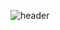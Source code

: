 ![header](https://capsule-render.vercel.app/api?type=rect&color=auto&height=300&section=header&text=SmartHome%20InternShip&fontSize=50)
